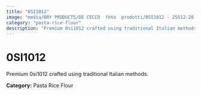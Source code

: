 ```yaml
---
title: "0SI1012"
image: "media/DRY PRODUCTS/DE CECCO  foto  prodotti/0SI1012 - 25512-20.jpg"
category: "pasta-rice-flour"
description: "Premium 0si1012 crafted using traditional Italian methods."
---
```


# 0SI1012

Premium 0si1012 crafted using traditional Italian methods.

**Category:** Pasta Rice Flour
